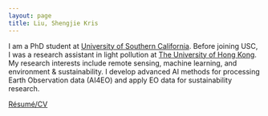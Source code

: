 ```yaml
---
layout: page
title: Liu, Shengjie Kris
---
```



I am a PhD student at [University of Southern California](https://usc.edu). Before joining USC, I was a research assistant in light pollution at [The University of Hong Kong](https://nightsky.physics.hku.hk/). My research interests include remote sensing, machine learning, and environment & sustainability. I develop advanced AI methods for processing Earth Observation data (AI4EO) and apply EO data for sustainability research. 




[Résumé/CV](skrisliuCV.pdf)
